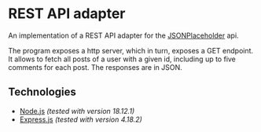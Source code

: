 # REST API adapter
An implementation of a REST API adapter for the [JSONPlaceholder](https://jsonplaceholder.typicode.com/) api.

The program exposes a http server, which in turn, exposes a GET endpoint. It allows to fetch all posts of a user with a given id, including up to five comments for each post. The responses are in JSON.

## Technologies
* [Node.js](https://nodejs.org/en/) _(tested with version 18.12.1)_
* [Express.js](https://expressjs.com/) _(tested with version 4.18.2)_
